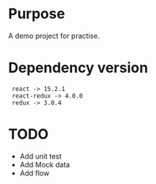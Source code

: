 # Purpose
A demo project for practise.

# Dependency version
     react -> 15.2.1
     react-redux -> 4.0.0
     redux -> 3.0.4

# TODO
* Add unit test
* Add Mock data
* Add flow 



